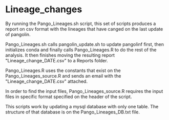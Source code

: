 # Lineage_changes

By running the Pango_Lineages.sh script, this set of scripts produces a report on csv format with the lineages that have canged on the last update of pangolin.

Pango_Lineages.sh calls pangolin_update.sh to update pangolinf first, then initializes conda and finally calls Pango_Lineages.R to do the rest of the analysis. It then finishes moving the resulting report "Lineage_change_DATE.csv" to a Reports folder.

Pango_Lineages.R uses the constants that exist on the Pango_Lineages_source.R and sends an email with the "Lineage_change_DATE.csv" attached.

In order to find the input files, Pango_Lineages_source.R requires the input files in specific format specified on the header of the script.

This scripts work by updating a mysql database with only one table. The structure of that database is on the Pango_Lineages_DB.txt file.
